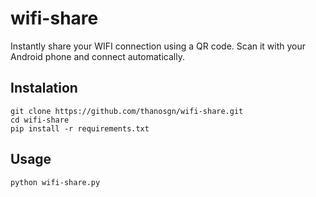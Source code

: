 # wifi-share
Instantly share your WIFI connection using a QR code.
Scan it with your Android phone and connect automatically.

## Instalation
```
git clone https://github.com/thanosgn/wifi-share.git
cd wifi-share
pip install -r requirements.txt
```

## Usage
```
python wifi-share.py
```